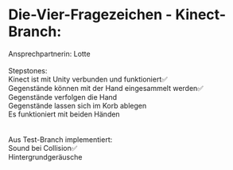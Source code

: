 # Die-Vier-Fragezeichen - Kinect-Branch: 
Ansprechpartnerin: Lotte
<br><br>
Stepstones:<br>
Kinect ist mit Unity verbunden und funktioniert✅<br>
Gegenstände können mit der Hand eingesammelt werden✅<br>
Gegenstände verfolgen die Hand<br>
Gegenstände lassen sich im Korb ablegen<br>
Es funktioniert mit beiden Händen<br>
<br><br>
Aus Test-Branch implementiert:<br>
Sound bei Collision✅<br>
Hintergrundgeräusche<br>

